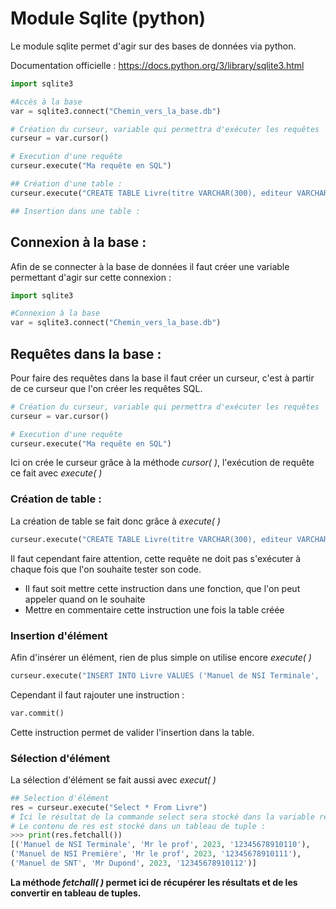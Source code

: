 # Module Sqlite (python)

Le module sqlite permet d'agir sur des bases de données via python.

Documentation officielle : https://docs.python.org/3/library/sqlite3.html

```python
import sqlite3

#Accès à la base 
var = sqlite3.connect("Chemin_vers_la_base.db")

# Création du curseur, variable qui permettra d'exécuter les requêtes
curseur = var.cursor()

# Execution d'une requête
curseur.execute("Ma requête en SQL")

## Création d'une table :
curseur.execute("CREATE TABLE Livre(titre VARCHAR(300), editeur VARCHAR(90) NOT NULL, annee INT, isbn CHAR(14) PRIMARY KEY)")

## Insertion dans une table :
```

## Connexion à la base :

Afin de se connecter à la base de données il faut créer une variable permettant d'agir sur cette connexion :

```python
import sqlite3

#Connexion à la base 
var = sqlite3.connect("Chemin_vers_la_base.db")
```

## Requêtes dans la base :

Pour faire des requêtes dans la base il faut créer un curseur, c'est à partir de ce curseur que l'on créer les requêtes SQL.

```python
# Création du curseur, variable qui permettra d'exécuter les requêtes
curseur = var.cursor()

# Execution d'une requête
curseur.execute("Ma requête en SQL")
```

Ici on crée le curseur grâce à la méthode *cursor( )*, l'exécution de requête ce fait avec *execute( )*

### Création de table :

La création de table se fait donc grâce à *execute( )*

```python
curseur.execute("CREATE TABLE Livre(titre VARCHAR(300), editeur VARCHAR(90) NOT NULL, annee INT, isbn CHAR(14) PRIMARY KEY)")
```

Il faut cependant faire attention, cette requête ne doit pas s'exécuter à chaque fois que l'on souhaite tester son code.

- Il faut soit mettre cette instruction dans une fonction, que l'on peut appeler quand on le souhaite
- Mettre en commentaire cette instruction une fois la table créée

### Insertion d'élément

Afin d'insérer un élément, rien de plus simple on utilise encore *execute( )*

```python
curseur.execute("INSERT INTO Livre VALUES ('Manuel de NSI Terminale', 'Mr le prof',2023, '12345678910110'),('Manuel de NSI Première', 'Mr le prof',2023, '12345678910111'),('Manuel de SNT', 'Mr Dupond',2023, '12345678910112')")
```

Cependant il faut rajouter une instruction :

```python
var.commit()
```

Cette instruction permet de valider l'insertion dans la table.

### Sélection d'élément

La sélection d'élément se fait aussi avec *execut( )*

```python
## Selection d'élément
res = curseur.execute("Select * From Livre")
# Ici le résultat de la commande select sera stocké dans la variable res
# Le contenu de res est stocké dans un tableau de tuple :
>>> print(res.fetchall())
[('Manuel de NSI Terminale', 'Mr le prof', 2023, '12345678910110'),
('Manuel de NSI Première', 'Mr le prof', 2023, '12345678910111'),
('Manuel de SNT', 'Mr Dupond', 2023, '12345678910112')]
```

**La méthode *fetchall( )* permet ici de récupérer les résultats et de les convertir en tableau de tuples.**

